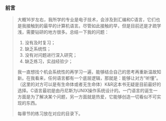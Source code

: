 ### 前言
> 大概16岁左右，我所学的专业是电子技术，会涉及到汇编和C语言，它们也是我接触到的最早的计算机语言。尽管如此接触的早，但是目前还是才疏学浅，需要钻研的地方很多。总结一下我的问题：
> 1. 没有及时复习；
> 2. 缺乏系统性；
> 3. 没有对问题进行深入研究；
> 4. 缺乏练习，实战经验少；
> 
> 我一直想找个机会系统性的再学习一遍，能够结合自己的思考再重新温故知新。在我看来，任何语言都有一个底层逻辑，那就是：能够让对方“听懂”。（这里的对方可以是有生命体或者无生命体）K&R这本书无疑是目前最好的选择。C语言最初是由丹尼斯为UNIX操作系统设计的。一门语言的诞生一方面是为了解决某个问题，另一方面就是热爱，它能够创造一切看似不可实现的东西。
> 
> 每章节的练习放在对应的目录下。
